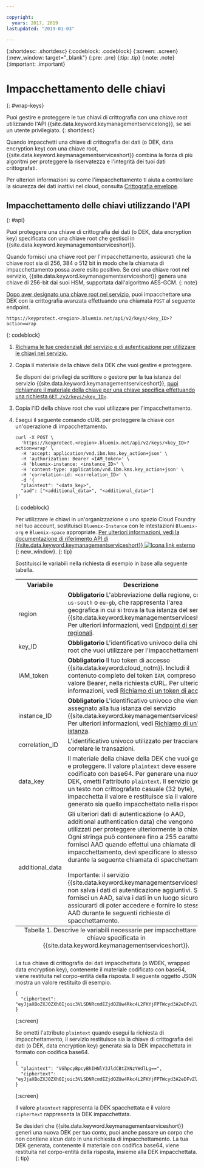 ```yaml
---

copyright:
  years: 2017, 2019
lastupdated: "2019-01-03"

---
```


{:shortdesc: .shortdesc}
{:codeblock: .codeblock}
{:screen: .screen}
{:new_window: target="_blank"}
{:pre: .pre}
{:tip: .tip}
{:note: .note}
{:important: .important}

# Impacchettamento delle chiavi
{: #wrap-keys}

Puoi gestire e proteggere le tue chiavi di crittografia con una chiave root utilizzando l'API {{site.data.keyword.keymanagementservicelong}}, se sei un utente privilegiato.
{: shortdesc}

Quando impacchetti una chiave di crittografia dei dati (o DEK, data encryption key) con una chiave root, {{site.data.keyword.keymanagementserviceshort}} combina la forza di più algoritmi per proteggere la riservatezza e l'integrità dei tuoi dati crittografati.  

Per ulteriori informazioni su come l'impacchettamento ti aiuta a controllare la sicurezza dei dati inattivi nel cloud, consulta [Crittografia envelope](/docs/services/key-protect/concepts/envelope-encryption.html).

## Impacchettamento delle chiavi utilizzando l'API
{: #api}

Puoi proteggere una chiave di crittografia dei dati (o DEK, data encryption key) specificata con una chiave root che gestisci in {{site.data.keyword.keymanagementserviceshort}}.

Quando fornisci una chiave root per l'impacchettamento, assicurati che la chiave root sia di 256, 384 o 512 bit in modo che la chiamata di impacchettamento possa avere esito positivo. Se crei una chiave root nel servizio, {{site.data.keyword.keymanagementserviceshort}} genera una chiave di 256-bit dai suoi HSM, supportata dall'algoritmo AES-GCM.
{: note}

[Dopo aver designato una chiave root nel servizio](/docs/services/key-protect/create-root-keys.html), puoi impacchettare una DEK con la crittografia avanzata effettuando una chiamata `POST` al seguente endpoint.

```
https://keyprotect.<region>.bluemix.net/api/v2/keys/<key_ID>?action=wrap
```
{: codeblock}

1. [Richiama le tue credenziali del servizio e di autenticazione per utilizzare le chiavi nel servizio.](/docs/services/key-protect/access-api.html)

2. Copia il materiale della chiave della DEK che vuoi gestire e proteggere.

    Se disponi dei privilegi da scrittore o gestore per la tua istanza del servizio {{site.data.keyword.keymanagementserviceshort}}, [puoi richiamare il materiale della chiave per una chiave specifica effettuando una richiesta `GET /v2/keys/<key_ID>`](/docs/services/key-protect/view-keys.html#api).

3. Copia l'ID della chiave root che vuoi utilizzare per l'impacchettamento.

4. Esegui il seguente comando cURL per proteggere la chiave con un'operazione di impacchettamento.

    ```cURL
    curl -X POST \
      'https://keyprotect.<region>.bluemix.net/api/v2/keys/<key_ID>?action=wrap' \
      -H 'accept: application/vnd.ibm.kms.key_action+json' \
      -H 'authorization: Bearer <IAM_token>' \
      -H 'bluemix-instance: <instance_ID>' \
      -H 'content-type: application/vnd.ibm.kms.key_action+json' \
      -H 'correlation-id: <correlation_ID>' \
      -d '{
      "plaintext": "<data_key>",
      "aad": ["<additional_data>", "<additional_data>"]
    }'
    ```
    {: codeblock}

    Per utilizzare le chiavi in un'organizzazione o uno spazio Cloud Foundry nel tuo account, sostituisci `Bluemix-Instance` con le intestazioni `Bluemix-org` e `Bluemix-space` appropriate. [Per ulteriori informazioni, vedi la documentazione di riferimento API di {{site.data.keyword.keymanagementserviceshort}} ![Icona link esterno](../../icons/launch-glyph.svg "Icona link esterno")](https://{DomainName}/apidocs/key-protect){: new_window}.
    {: tip}

    Sostituisci le variabili nella richiesta di esempio in base alla seguente tabella.

    <table>
      <tr>
        <th>Variabile</th>
        <th>Descrizione</th>
      </tr>
      <tr>
        <td><varname>region</varname></td>
        <td><strong>Obbligatorio</strong> L'abbreviazione della regione, come <code>us-south</code> o <code>eu-gb</code>, che rappresenta l'area geografica in cui si trova la tua istanza del servizio {{site.data.keyword.keymanagementserviceshort}}. Per ulteriori informazioni, vedi <a href="/docs/services/key-protect/regions.html#endpoints">Endpoint di servizio regionali</a>.</td>
      </tr>
      <tr>
        <td><varname>key_ID</varname></td>
        <td><strong>Obbligatorio</strong> L'identificativo univoco della chiave root che vuoi utilizzare per l'impacchettamento.</td>
      </tr>
      <tr>
        <td><varname>IAM_token</varname></td>
        <td><strong>Obbligatorio</strong> Il tuo token di accesso {{site.data.keyword.cloud_notm}}. Includi il contenuto completo del token <code>IAM</code>, compreso il valore Bearer, nella richiesta cURL. Per ulteriori informazioni, vedi <a href="/docs/services/key-protect/access-api.html#retrieve-token">Richiamo di un token di accesso</a>.</td>
      </tr>
      <tr>
        <td><varname>instance_ID</varname></td>
        <td><strong>Obbligatorio</strong> L'identificativo univoco che viene assegnato alla tua istanza del servizio {{site.data.keyword.keymanagementserviceshort}}. Per ulteriori informazioni, vedi <a href="/docs/services/key-protect/access-api.html#retrieve-instance-ID">Richiamo di un'ID istanza</a>.</td>
      </tr>
      <tr>
        <td><varname>correlation_ID</varname></td>
        <td>L'identificativo univoco utilizzato per tracciare e correlare le transazioni.</td>
      </tr>
      <tr>
        <td><varname>data_key</varname></td>
        <td>Il materiale della chiave della DEK che vuoi gestire e proteggere. Il valore <code>plaintext</code> deve essere codificato con base64. Per generare una nuova DEK, ometti l'attributo <code>plaintext</code>. Il servizio genera un testo non crittografato casuale (32 byte), impacchetta il valore e restituisce sia il valore generato sia quello impacchettato nella risposta.</td>
      </tr>
      <tr>
        <td><varname>additional_data</varname></td>
        <td>Gli ulteriori dati di autenticazione (o AAD, additional authentication data) che vengono utilizzati per proteggere ulteriormente la chiave. Ogni stringa può contenere fino a 255 caratteri. Se fornisci AAD quando effettui una chiamata di impacchettamento, devi specificare lo stesso AAD durante la seguente chiamata di spacchettamento.<br></br>Importante: il servizio {{site.data.keyword.keymanagementserviceshort}} non salva i dati di autenticazione aggiuntivi. Se fornisci un AAD, salva i dati in un luogo sicuro per assicurarti di poter accedere e fornire lo stesso AAD durante le seguenti richieste di spacchettamento.</td>
      </tr>
      <caption style="caption-side:bottom;">Tabella 1. Descrive le variabili necessarie per impacchettare una chiave specificata in {{site.data.keyword.keymanagementserviceshort}}.</caption>
    </table>

    La tua chiave di crittografia dei dati impacchettata (o WDEK, wrapped data encryption key), contenente il materiale codificato con base64, viene restituita nel corpo-entità della risposta. Il seguente oggetto JSON mostra un valore restituito di esempio.

    ```
    {
      "ciphertext": "eyJjaXBoZXJ0ZXh0Ijoic3VLSDNRcmdEZjdOZUw4Rkc4L2FKYjFPTWcyd3A2eDFvZlA4MEc0Z1B2RmNrV2g3cUlidHphYXU0eHpKWWoxZyIsImhhc2giOiJiMmUyODdkZDBhZTAwZGZlY2Q3OGJmMDUxYmNmZGEyNWJkNGUzMjBkYjBhN2FjNzVhMWYzZmNkMDZlMjAzZWYxNWM5MTY4N2JhODg2ZWRjZGE2YWVlMzFjYzk2MjNkNjA5YTRkZWNkN2E5Y2U3ZDc5ZTRhZGY1MWUyNWFhYWM5MjhhNzg3NmZjYjM2NDFjNTQzMTZjMjMwOGY2MThlZGM2OTE3MjAyYjA5YTdjMjA2YzkxNTBhOTk1NmUxYzcxMTZhYjZmNmQyYTQ4MzZiZTM0NTk0Y2IwNzJmY2RmYTk2ZSJ9"
    }
    ```
    {:screen}
    
    Se ometti l'attributo `plaintext` quando esegui la richiesta di impacchettamento, il servizio restituisce sia la chiave di crittografia dei dati (o DEK, data encryption key) generata sia la DEK impacchettata in formato con codifica base64.

    ```
    {
      "plaintext": "VGhpcyBpcyBhIHNlY3JldCBtZXNzYWdlLg==",
      "ciphertext": "eyJjaXBoZXJ0ZXh0Ijoic3VLSDNRcmdEZjdOZUw4Rkc4L2FKYjFPTWcyd3A2eDFvZlA4MEc0Z1B2RmNrV2g3cUlidHphYXU0eHpKWWoxZyIsImhhc2giOiJiMmUyODdkZDBhZTAwZGZlY2Q3OGJmMDUxYmNmZGEyNWJkNGUzMjBkYjBhN2FjNzVhMWYzZmNkMDZlMjAzZWYxNWM5MTY4N2JhODg2ZWRjZGE2YWVlMzFjYzk2MjNkNjA5YTRkZWNkN2E5Y2U3ZDc5ZTRhZGY1MWUyNWFhYWM5MjhhNzg3NmZjYjM2NDFjNTQzMTZjMjMwOGY2MThlZGM2OTE3MjAyYjA5YTdjMjA2YzkxNTBhOTk1NmUxYzcxMTZhYjZmNmQyYTQ4MzZiZTM0NTk0Y2IwNzJmY2RmYTk2ZSJ9"
    }
    ```
    {:screen}

    Il valore <code>plaintext</code> rappresenta la DEK spacchettata e il valore <code>ciphertext</code> rappresenta la DEK impacchettata.
    
    Se desideri che {{site.data.keyword.keymanagementserviceshort}} generi una nuova DEK per tuo conto, puoi anche passare un corpo che non contiene alcun dato in una richiesta di impacchettamento. La tua DEK generata, contenente il materiale con codifica base64, viene restituita nel corpo-entità della risposta, insieme alla DEK impacchettata.
    {: tip}
    
